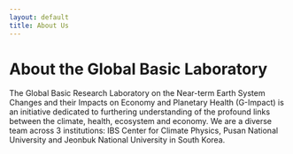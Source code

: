 ```yaml
---
layout: default
title: About Us
---
```


# About the Global Basic Laboratory

The Global Basic Research Laboratory on the Near-term Earth System Changes and their Impacts on Economy and Planetary Health (G-Impact) is an initiative dedicated to furthering understanding of the profound links between the climate, health, ecosystem and economy. We are a diverse team across 3 institutions: IBS Center for Climate Physics, Pusan National University and Jeonbuk National University in South Korea. 
